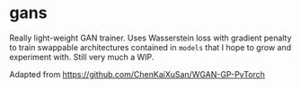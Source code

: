 # gans
Really light-weight GAN trainer. Uses Wasserstein loss with gradient penalty to train swappable architectures contained in `models` that I hope to grow and experiment with. Still very much a WIP.

Adapted from https://github.com/ChenKaiXuSan/WGAN-GP-PyTorch 
